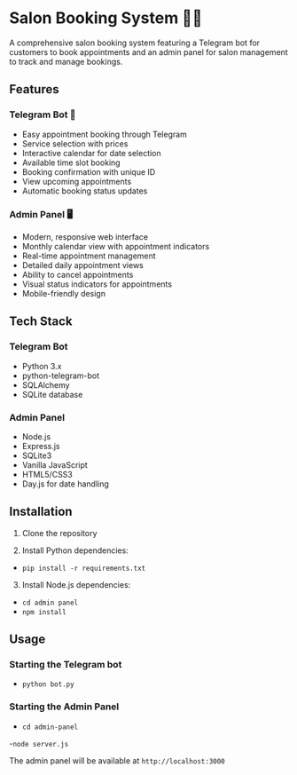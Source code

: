 # Salon Booking System 💇‍♀️

A comprehensive salon booking system featuring a Telegram bot for customers to book appointments and an admin panel for salon management to track and manage bookings.

## Features

### Telegram Bot 🤖
- Easy appointment booking through Telegram
- Service selection with prices
- Interactive calendar for date selection
- Available time slot booking
- Booking confirmation with unique ID
- View upcoming appointments
- Automatic booking status updates

### Admin Panel 🖥️
- Modern, responsive web interface
- Monthly calendar view with appointment indicators
- Real-time appointment management
- Detailed daily appointment views
- Ability to cancel appointments
- Visual status indicators for appointments
- Mobile-friendly design

## Tech Stack

### Telegram Bot
- Python 3.x
- python-telegram-bot
- SQLAlchemy
- SQLite database

### Admin Panel
- Node.js
- Express.js
- SQLite3
- Vanilla JavaScript
- HTML5/CSS3
- Day.js for date handling

## Installation

1. Clone the repository

2. Install Python dependencies:
  - `pip install -r requirements.txt`

3. Install Node.js dependencies:
  - `cd admin panel`
  - `npm install`


## Usage

### Starting the Telegram bot

  - `python bot.py`

### Starting the Admin Panel

  - `cd admin-panel`
    
  -`node server.js`

The admin panel will be available at `http://localhost:3000`
